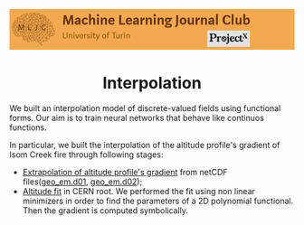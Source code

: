 ![Logo](/Support_Materials/Assets/Logo_MLJC.png)

<h1 align="center">
  Interpolation
</h1>

We built an interpolation model of discrete-valued fields using functional forms. Our aim is to train neural networks that behave like continuos functions.

In particular, we built the interpolation of the altitude profile's gradient of Isom Creek fire through following stages:

* [Extrapolation of altitude profile's gradient]() from netCDF files([geo_em.d01](), [geo_em.d02]());
* [Altitude fit]() in CERN root. We performed the fit using non linear minimizers in order to find the parameters of a 2D polynomial functional. Then the gradient is computed symbolically. 
